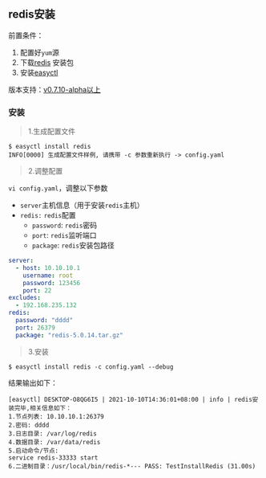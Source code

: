 ## redis安装

前置条件：

1. 配置好`yum`源
2. 下载[redis](https://download.redis.io/releases/redis-5.0.14.tar.gz) 安装包
3. 安装[easyctl](../-安装文档/README.md)

版本支持：[v0.7.10-alpha以上](https://github.com/weiliang-ms/easyctl/releases/tag/v0.7.10-alpha)

### 安装

> 1.生成配置文件

```shell
$ easyctl install redis
INFO[0000] 生成配置文件样例, 请携带 -c 参数重新执行 -> config.yaml
```

> 2.调整配置

`vi config.yaml`，调整以下参数

- `server`主机信息（用于安装`redis`主机）
- `redis:` `redis`配置
    - `password`: `redis`密码
    - `port`: `redis`监听端口
    - `package`: `redis`安装包路径

```yaml
server:
  - host: 10.10.10.1
    username: root
    password: 123456
    port: 22
excludes:
  - 192.168.235.132
redis:
  password: "dddd"
  port: 26379
  package: "redis-5.0.14.tar.gz"
```

> 3.安装

```shell
$ easyctl install redis -c config.yaml --debug
```

结果输出如下：

```
[easyctl] DESKTOP-O8QG6I5 | 2021-10-10T14:36:01+08:00 | info | redis安装完毕,相关信息如下：
1.节点列表: 10.10.10.1:26379
2.密码: dddd
3.日志目录: /var/log/redis
4.数据目录: /var/data/redis
5.启动命令/节点: 
service redis-33333 start
6.二进制目录：/usr/local/bin/redis-*--- PASS: TestInstallRedis (31.00s)
```